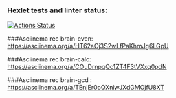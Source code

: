 ### Hexlet tests and linter status:
[![Actions Status](https://github.com/SergeyEn/python-project-lvl1/workflows/hexlet-check/badge.svg)](https://github.com/SergeyEn/python-project-lvl1/actions)

###Asciinema rec brain-even:
https://asciinema.org/a/HT62aOj3S2wLfPaKhmJg6LGpU

###Asciinema rec brain-calc:
https://asciinema.org/a/COuDrnpqQc1ZT4F3tVXxq0pdN

###Asciinema rec brain-gcd :
https://asciinema.org/a/TEnjEr0oQXniwJXdGMOjfU8XT 
